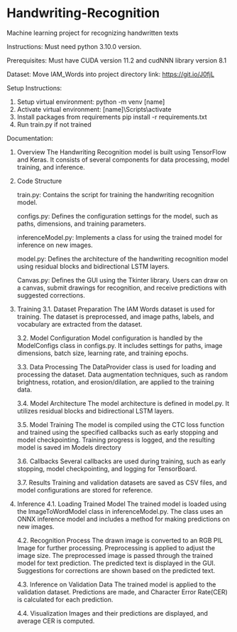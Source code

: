 # Handwriting-Recognition
Machine learning project for recognizing handwritten texts

Instructions:
Must need python 3.10.0 version.

Prerequisites:
    Must have CUDA version 11.2 and cudNNN library version 8.1

Dataset:
    Move IAM_Words into project directory
    link: https://git.io/J0fjL

Setup Instructions:
1. Setup virtual environment:
    python -m venv [name]
2. Activate virtual environment:
    [name]\Scripts\activate
3. Install packages from requirements
    pip install -r requirements.txt
4. Run train.py if not trained

Documentation:
1. Overview
The Handwriting Recognition model is built using TensorFlow and Keras. It consists of several components for data processing, model training, and inference.

2. Code Structure

    train.py: Contains the script for training the handwriting recognition model.

    configs.py: Defines the configuration settings for the model, such as paths, dimensions, and training parameters.

    inferenceModel.py: Implements a class for using the trained model for inference on new images.

    model.py: Defines the architecture of the handwriting recognition model using residual blocks and bidirectional LSTM layers.
    
    Canvas.py: Defines the GUI using the Tkinter library. Users can draw on a canvas, submit drawings for recognition, and receive predictions with suggested corrections.


3. Training
    3.1. Dataset Preparation
        The IAM Words dataset is used for training. The dataset is preprocessed, and  image paths, labels, and vocabulary are extracted from the dataset.

    3.2. Model Configuration
        Model configuration is handled by the ModelConfigs class in configs.py. It includes settings for paths, image dimensions, batch size, learning rate, and training epochs.

    3.3. Data Processing
        The DataProvider class is used for loading and processing the dataset. Data augmentation techniques, such as random brightness, rotation, and erosion/dilation, are applied to the training data.

    3.4. Model Architecture
        The model architecture is defined in model.py. It utilizes residual blocks and bidirectional LSTM layers.

    3.5. Model Training
        The model is compiled using the CTC loss function and trained using the specified callbacks such as early stopping and model checkpointing. Training progress is logged, and the resulting model is saved im Models directory

    3.6. Callbacks
        Several callbacks are used during training, such as early stopping, model checkpointing, and logging for TensorBoard.

    3.7. Results
        Training and validation datasets are saved as CSV files, and model configurations are stored for reference.


4. Inference
    4.1. Loading Trained Model
        The trained model is loaded using the ImageToWordModel class in inferenceModel.py. The class uses an ONNX inference model and includes a method for making predictions on new images.

    4.2. Recognition Process
        The drawn image is converted to an RGB PIL Image for further processing. Preprocessing is applied to adjust the image size. The preprocessed image is passed through the trained model for text prediction. The predicted text is displayed in the GUI. Suggestions for corrections are shown based on the predicted text.

    4.3. Inference on Validation Data
        The trained model is applied to the validation dataset. Predictions are made, and Character Error Rate(CER) is calculated for each prediction.

    4.4. Visualization
        Images and their predictions are displayed, and average CER is computed.